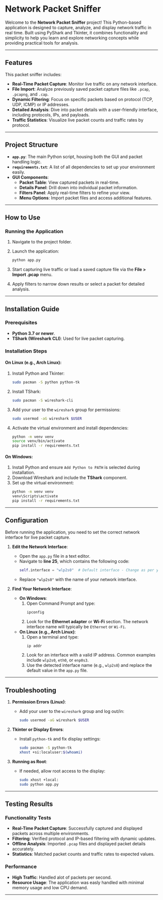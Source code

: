 
# **Network Packet Sniffer**

Welcome to the **Network Packet Sniffer** project! This Python-based application is designed to capture, analyze, and display network traffic in real time. Built using PyShark and Tkinter, it combines functionality and simplicity to help you learn and explore networking concepts while providing practical tools for analysis.

---

## **Features**
This packet sniffer includes:
- **Real-Time Packet Capture**: Monitor live traffic on any network interface.
- **File Import**: Analyze previously saved packet capture files like `.pcap`, `.pcapng`, and `.cap`.
- **Dynamic Filtering**: Focus on specific packets based on protocol (TCP, UDP, ICMP) or IP addresses.
- **Detailed Analysis**: Dive into packet details with a user-friendly interface, including protocols, IPs, and payloads.
- **Traffic Statistics**: Visualize live packet counts and traffic rates by protocol.

---

## **Project Structure**
- **`app.py`**: The main Python script, housing both the GUI and packet handling logic.
- **`requirements.txt`**: A list of all dependencies to set up your environment easily.
- **GUI Components**:
  - **Packet Table**: View captured packets in real-time.
  - **Details Panel**: Drill down into individual packet information.
  - **Filters Panel**: Apply real-time filters to refine your view.
  - **Menu Options**: Import packet files and access additional features.

---

## **How to Use**
### Running the Application
1. Navigate to the project folder.
2. Launch the application:
   ```bash
   python app.py
   ```

3. Start capturing live traffic or load a saved capture file via the **File > Import .pcap** menu.
4. Apply filters to narrow down results or select a packet for detailed analysis.

---

## **Installation Guide**
### Prerequisites
- **Python 3.7 or newer**.
- **TShark (Wireshark CLI)**: Used for live packet capturing.

### Installation Steps

#### **On Linux (e.g., Arch Linux):**
1. Install Python and Tkinter:
   ```bash
   sudo pacman -S python python-tk
   ```
2. Install TShark:
   ```bash
   sudo pacman -S wireshark-cli
   ```
3. Add your user to the `wireshark` group for permissions:
   ```bash
   sudo usermod -aG wireshark $USER
   ```
4. Activate the virtual environment and install dependencies:
   ```bash
   python -m venv venv
   source venv/bin/activate
   pip install -r requirements.txt
   ```

#### **On Windows:**
1. Install Python and ensure `Add Python to PATH` is selected during installation.
2. Download Wireshark and include the **TShark** component.
3. Set up the virtual environment:
   ```cmd
   python -m venv venv
   venv\Scripts\activate
   pip install -r requirements.txt
   ```

---

## **Configuration**
Before running the application, you need to set the correct network interface for live packet capture.

1. **Edit the Network Interface**:
   - Open the `app.py` file in a text editor.
   - Navigate to **line 25**, which contains the following code:
     ```python
     self.interface = "wlp2s0"  # Default interface - Change as per your system
     ```
   - Replace `"wlp2s0"` with the name of your network interface.

2. **Find Your Network Interface**:
   - **On Windows**:
     1. Open Command Prompt and type:
        ```cmd
        ipconfig
        ```
     2. Look for the **Ethernet adapter** or **Wi-Fi** section. The network interface name will typically be `Ethernet` or `Wi-Fi`.
   - **On Linux (e.g., Arch Linux)**:
     1. Open a terminal and type:
        ```bash
        ip addr
        ```
     2. Look for an interface with a valid IP address. Common examples include `wlp2s0`, `eth0`, or `enp0s3`.
     3. Use the detected interface name (e.g., `wlp2s0`) and replace the default value in the `app.py` file.

---

## **Troubleshooting**
1. **Permission Errors (Linux)**:
   - Add your user to the `wireshark` group and log out/in:
     ```bash
     sudo usermod -aG wireshark $USER
     ```

2. **Tkinter or Display Errors**:
   - Install `python-tk` and fix display settings:
     ```bash
     sudo pacman -S python-tk
     xhost +si:localuser:$(whoami)
     ```

3. **Running as Root**:
   - If needed, allow root access to the display:
     ```bash
     sudo xhost +local:
     sudo python app.py
     ```

---

## **Testing Results**
### Functionality Tests
- **Real-Time Packet Capture**: Successfully captured and displayed packets across multiple environments.
- **Filtering**: Verified protocol and IP-based filtering with dynamic updates.
- **Offline Analysis**: Imported `.pcap` files and displayed packet details accurately.
- **Statistics**: Matched packet counts and traffic rates to expected values.

### Performance
- **High Traffic**: Handled alot of packets per second.
- **Resource Usage**: The application was easly handled with minimal memory usage and low CPU demand.

---




